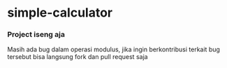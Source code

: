# simple-calculator
### Project iseng aja
Masih ada bug dalam operasi modulus, jika ingin berkontribusi terkait bug tersebut bisa langsung fork dan  pull request saja 
